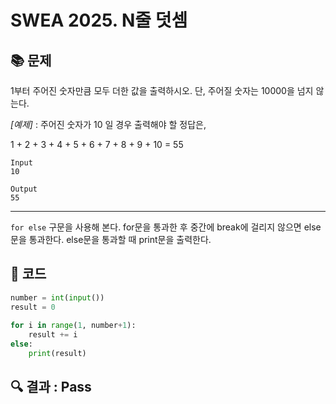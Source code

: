 # SWEA 2025. N줄 덧셈

## 📚 문제

1부터 주어진 숫자만큼 모두 더한 값을 출력하시오. 단, 주어질 숫자는 10000을 넘지 않는다.

*[예제]* : 주어진 숫자가 10 일 경우 출력해야 할 정답은,

1 + 2 + 3 + 4 + 5 + 6 + 7 + 8 + 9 + 10 = 55

```
Input
10

Output
55
```

---

`for else` 구문을 사용해 본다. for문을 통과한 후 중간에 break에 걸리지 않으면 else문을 통과한다. else문을 통과할 때 print문을 출력한다.

## 📒 코드

```python
number = int(input())
result = 0
   
for i in range(1, number+1):
    result += i
else:
    print(result)
```

## 🔍 결과 : **Pass**